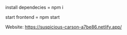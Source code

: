 install dependecies = npm i

start frontend = npm start

Website: https://suspicious-carson-a7be86.netlify.app/
